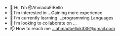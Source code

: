 - 👋 Hi, I’m @AhmaduElBello
- 👀 I’m interested in ...Gaining more experience
- 🌱 I’m currently learning ...programming Languages
- 💞️ I’m looking to collaborate on ...
- 📫 How to reach me ...ahmadbellok339@gmail.com

<!---
AhmaduElBello/AhmaduElBello is a ✨ special ✨ repository because its `README.md` (this file) appears on your GitHub profile.
You can click the Preview link to take a look at your changes.
--->
